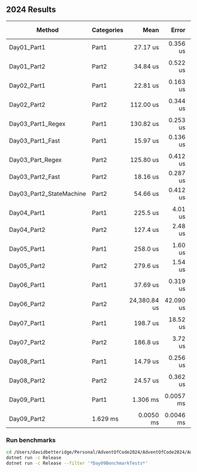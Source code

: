 ## 2024 Results

| Method      | Categories | Mean     | Error   | StdDev  | Ratio | Gen0    | Gen1   | Allocated | Alloc Ratio |
|------------ |------------|---------:|--------:|--------:|------:|--------:|-------:|----------:|------------:|
| Day01_Part1 | Part1      | 27.17 us | 0.356 us | 0.333 us |  1.00 |    0.02 |  3.6621 | 0.1221 |  30.24 KB |        1.00 |
|                       |            |          |          |          |       |         |         |        |           |             |
| Day01_Part2 | Part2      | 34.84 us | 0.522 us | 0.488 us |  1.00 |    0.02 | 6.7749 | 0.7935 |  55.82 KB |        1.00 |
|                       |            |          |          |          |       |         |         |        |           |             |
| Day02_Part1 | Part1      |  22.81 us | 0.163 us | 0.136 us |  1.00 |  2.3193 |      - |  19.06 KB |        1.00 |
|             |            |           |          |          |       |         |        |           |             |
| Day02_Part2 | Part2      | 112.00 us | 0.344 us | 0.305 us |  1.00 | 11.3525 | 0.1221 |  93.13 KB |        1.00 |
|             |            |           |          |          |       |         |        |           |             |
| Day03_Part1_Regex        | Part1      | 130.82 us | 0.253 us | 0.224 us |  1.00 | 61.5234 | 23.9258 | 502.72 KB |        1.00 |
| Day03_Part1_Fast         | Part1      |  15.97 us | 0.136 us | 0.121 us |  0.12 |  2.3499 |       - |  19.37 KB |        0.04 |
|                          |            |           |          |          |       |         |         |           |             |
| Day03_Part_Regex         | Part2      | 125.80 us | 0.412 us | 0.322 us |  1.00 | 58.1055 | 19.2871 | 476.02 KB |        1.00 |
| Day03_Part2_Fast         | Part2      |  18.16 us | 0.287 us | 0.268 us |  0.14 |  2.3499 |       - |  19.37 KB |        0.04 |
| Day03_Part2_StateMachine | Part2      |  54.66 us | 0.412 us | 0.385 us |  0.43 | 11.4136 |  1.8311 |  93.75 KB |        0.20 |
|                          |            |           |          |          |       |         |         |           |             |
| Day04_Part1 | Part1      | 225.5 us | 4.01 us | 3.75 us |  1.00 |    0.02 | 6.5918 | 0.7324 |  55.35 KB |        1.00 |
| Day04_Part2 | Part2      | 127.4 us | 2.48 us | 2.95 us |  0.57 |    0.02 | 6.5918 | 0.9766 |  54.97 KB |        0.99 |
|                          |            |           |          |          |       |         |         |           |             |
| Day05_Part1 | Part1      | 258.0 us | 1.60 us | 1.42 us |  1.00 | 11.2305 | 0.4883 |  94.96 KB |        1.00 |
| Day05_Part2 | Part2      | 279.6 us | 1.54 us | 1.37 us |  1.00 | 10.7422 |      - |  93.59 KB |        1.00 |
|                          |            |           |          |          |       |         |         |           |             |
| Day06_Part1 | Part1      |      37.69 us |     0.319 us |     0.283 us |  1.00 | 6.1035 |  50.06 KB |        1.00 |
|             |            |              |             |             |       |         |         |         |         |           |             |
| Day06_Part2 | Part2      | 24,380.84 us | 42.090 us | 39.371 us |  1.00 | 31.2500 | 261.57 KB |        1.00 |
|             |            |              |             |             |       |         |         |         |         |           |             |
| Day07_Part1 | Part1      | 198.7 us | 18.52 us | 51.32 us | 179.5 us |  1.05 |    0.35 | 74.2188 | 23.4375 |      - | 629.11 KB |        1.00 |
|             |            |          |          |          |          |       |         |         |         |        |           |             |
| Day07_Part2 | Part2      | 186.8 us |  3.72 us |  3.29 us | 186.0 us |  1.00 |    0.02 | 77.6367 | 25.8789 | 1.4648 | 632.32 KB |        1.00 |
|             |            |          |          |          |          |       |         |         |         |        |           |             |
| Day08_Part1 | Part1      | 14.79 us | 0.256 us | 0.375 us |  1.00 |    0.03 | 3.5706 | 0.0763 |  29.24 KB |        1.00 |
|             |            |          |          |          |       |         |        |        |           |             |
| Day08_Part2 | Part2      | 24.57 us | 0.362 us | 0.338 us |  1.00 |    0.02 | 9.0332 | 0.5798 |  73.88 KB |        1.00 |
|             |            |            |           |           |       |         |          |          |           |             |
| Day09_Part1 | Part1      |   1.306 ms | 0.0057 ms | 0.0044 ms |  1.00 |    0.00 | 306.6406 | 152.3438 |   2.46 MB |        1.00 |
|             |            |            |           |           |       |         |          |          |           |             |
| Day09_Part2 | 1.629 ms | 0.0050 ms | 0.0046 ms |  1.00 | 244.1406 | 93.7500 |   1.96 MB |        1.00 |





### Run benchmarks

``` bash
cd /Users/davidbetteridge/Personal/AdventOfCode2024/AdventOfCode2024/AdventOfCode2024.Solutions
dotnet run -c Release
dotnet run -c Release --filter '*Day09BenchmarkTests*'
```


